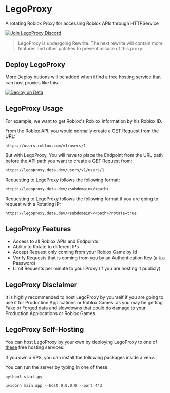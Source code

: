 # LegoProxy
A rotating Roblox Proxy for accessing Roblox APIs through HTTPService

[![Join LegoProxy Discord](https://cdn.discordapp.com/attachments/1056074242325741578/1056131769977544735/image.png)](https://discord.gg/SnmVQ4NSTz)

> LegoProxy is undergoing Rewrite.
> The next rewrite will contain more features and other patches to prevent misuse of this proxy.

## Deploy LegoProxy
More Deploy buttons will be added when i find a free hosting service that can host proxies like this.

[![Deploy on Deta](https://button.deta.dev/1/svg)](https://go.deta.dev/deploy?repo=https://github.com/PyTsun/LegoProxy)

## LegoProxy Usage
For example, we want to get Roblox's Roblox Information by his Roblox ID.

From the Roblox API, you would normally create a GET Request from the URL:
```
https://users.roblox.com/v1/users/1
```

But with LegoProxy, You will have to place the Endpoint from the URL path before the API path you want to create a GET Request from:
```
https://legoproxy.deta.dev/users/v1/users/1
```

Requesting to LegoProxy follows the following format:
```
https://legoproxy.deta.dev/<subdomain>/<path>
```

Requesting to LegoProxy follows the following format if you are going to request with a Rotating IP:
```
https://legoproxy.deta.dev/<subdomain>/<path>?rotate=true
```

## LegoProxy Features
- Access to all Roblox APIs and Endpoints
- Ability to Rotate to different IPs
- Accept Request only coming from your Roblox Game by Id
- Verify Requests that is coming from you by an Authentication Key (a.k.a Password)
- Limit Requests per minute to your Proxy (if you are hosting it publicly)

## LegoProxy Disclaimer
It is highly recommended to host LegoProxy by yourself if you are going to use it for Production Applications or Roblox Games. as you may be getting Fake or Forged data and slowdowns that could do damage to your Production Applocations or Roblox Games.

## LegoProxy Self-Hosting
You can host LegoProxy by your own by deploying LegoProxy to one of [these](https://github.com/PyTsun/LegoProxy/blob/main/README.md#deploy-legoproxy) free hosting services.

If you own a VPS, you can install the following packages inside a venv.

You can run the server by typing in one of these.
```
python3 start.py
```

```
uvicorn main:app --host 0.0.0.0 --port 443
```
